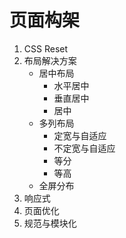 # 页面构架

1. CSS Reset
2. 布局解决方案
    - 居中布局
        - 水平居中
        - 垂直居中
        - 居中
    - 多列布局
        - 定宽与自适应
        - 不定宽与自适应
        - 等分
        - 等高
    - 全屏分布
3. 响应式
4. 页面优化
5. 规范与模块化
